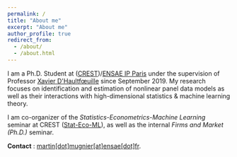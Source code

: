 ```yaml
---
permalink: /
title: "About me"
excerpt: "About me"
author_profile: true
redirect_from: 
  - /about/
  - /about.html
---
```



I am a Ph.D. Student at ([CREST](http://crest.science/))/[ENSAE IP Paris](https://www.ensae.fr/) under the supervision of Professor [Xavier D'Haultfœuille](https://faculty.crest.fr/xdhaultfoeuille/) since September 2019. My research focuses on identification and estimation of nonlinear panel data models as well as their interactions with high-dimensional statistics & machine learning theory.

I am co-organizer of the *Statistics-Econometrics-Machine Learning* seminar at CREST ([Stat-Eco-ML](https://statecoml.github.io/)), as well as the internal *Firms and Market (Ph.D.)* seminar.

**Contact** : [martin[dot]mugnier[at]ensae[dot]fr](mailto:martin.mugnier@ensae.fr).

